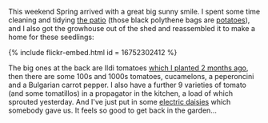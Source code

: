 This weekend Spring arrived with a great big sunny smile. I spent some time cleaning and tidying [the patio](https://www.flickr.com/photos/pikesley/16752239531/) (those black polythene bags are [potatoes](/blog/2015/02/10/our-potato-kit-is-here/)), and I also got the growhouse out of the shed and reassembled it to make a home for these seedlings:

{% include flickr-embed.html id = 16752302412 %}

The big ones at the back are Ildi tomatoes [which I planted 2 months ago](/blog/2015/01/11/first-planting-of-the-year/), then there are some 100s and 1000s tomatoes, cucamelons, a peperoncini and a Bulgarian carrot pepper. I also have a further 9 varieties of tomato (and some tomatillos) in a propagator in the kitchen, a load of which sprouted yesterday. And I've just put in some [electric daisies](http://www.suttons.co.uk/Gardening/Flower+Seeds/All+Flower+Seeds/Electric+Daisies_147045.htm) which somebody gave us. It feels so good to get back in the garden...

